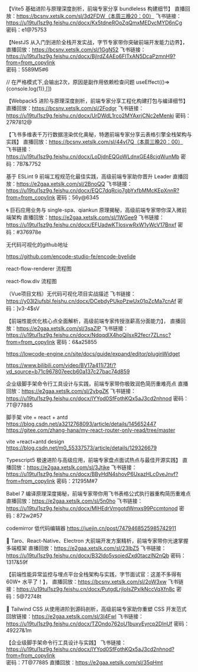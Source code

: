 【Vite5 基础进阶与原理深度剖析，前端专家分享 bundleless 构建细节】
直播回放：https://bcsnv.xetslk.com/sl/3d2FDW（本周三晚20：00）
飞书链接：https://u19tul1sz9g.feishu.cn/docx/Kx5tdneROoZqQmxMEDvcMYD6nCg   
密码：e1@75753


【NestJS 从入门到进阶全栈开发实战，字节专家带你突破前端开发能力边界】，
直播回放：https://bcsnv.xetslk.com/sl/1GgN52
飞书链接：https://u19tul1sz9g.feishu.cn/docx/BjlrdZ4AEo6FlTxAN5DcaPzmnH9?from=from_copylink   
密码：5589M5#6


// 在严格模式下,会输出2次，原因是副作用依赖检查问题
useEffect(()=>{console.log(1)},[])

【Webpack5 进阶与原理深度剖析，前端专家分享工程化构建打包与编译细节】直播回放：https://bcsnv.xetslk.com/sl/2Fodgr
飞书链接：https://u19tul1sz9g.feishu.cn/docx/UrDWdL1rco2MYAxrjCNc2eMenki   密码：27R7812@



【飞书多维表千万行数据渲染优化奥秘，特邀前端专家分享云表格引擎全栈架构与实践】
直播回放：https://bcsnv.xetslk.com/sl/44vI7Q（本周三晚20：00）    
飞书链接：https://u19tul1sz9g.feishu.cn/docx/LoDjdnEQGoWLdnxGE48cjqWunMb   密码：7B7&7752


 基于 ESLint 9 前端工程规范化最佳实践，高级前端专家助你晋升 Leader
直播回放：https://e2gaa.xetslk.com/sl/2BnoQQ
飞书链接：https://u19tul1sz9g.feishu.cn/docx/EQC7dqRcjo7gbYxfbMMcKEpXnnR?from=from_copylink   密码：56y@6345

🌀 巨石应用业务与 single-spa、qiankun 原理揭秘，高级前端专家带你深入微前端架构
直播回放：https://e2gaa.xetslk.com/sl/1WGee9
飞书链接：https://u19tul1sz9g.feishu.cn/docx/EFUadwKTlosvwRxW1yWcV17Bnxf   密码：#376978e



无代码可视化的github地址

https://github.com/encode-studio-fe/encode-byelide



react-flow-renderer 流程图

react-flow.div 流程图

（Vue项目文档）无代码可视化项目实战描述
飞书链接：https://y03l2iufsbl.feishu.cn/docx/DCebdyPUkoPzwUx01pZcMa7cnAf   密码：]v3-4$sV


【前端性能优化核心点全面解析，高级前端专家传授涨薪高分面能力】，
直播回放：https://e2gaa.xetslk.com/sl/3saZlP
飞书链接：https://u19tul1sz9g.feishu.cn/docx/NdqqdIX4hoQiIsxR2fecr7ZLnsc?from=from_copylink   密码：6&a25855


https://lowcode-engine.cn/site/docs/guide/expand/editor/pluginWidget


https://www.bilibili.com/video/BV17a411i73f/?vd_source=b71c967807eecb60a137c27bac74d859


 企业级脚手架命令行工具设计与实践，前端专家带你极致润色简历重难亮点
直播回放：https://e2gaa.xetslk.com/sl/2ybgZK
飞书链接：https://u19tul1sz9g.feishu.cn/docx/IYYod0SfFothKQx5aJ3cd2nhnod   密码：7T@77885



脚手架 vite + react + antd https://blog.csdn.net/a3212768093/article/details/145652447
https://gitee.com/zhang-hana/my-react-router-only-read/tree/master


vite +react+antd design https://blog.csdn.net/m0_55337573/article/details/129326679


Typescript5 极速进阶与高级应用，前端专家盘点面试热点与最佳开源实践】
直播回放：https://e2gaa.xetslk.com/sl/3Jtjke
飞书链接：https://u19tul1sz9g.feishu.cn/docx/BByHdN4shovP6UxazHLc0veJnvf?from=from_copylink   密码：21295M#7



 Babel 7 编译原理深度揭秘，前端专家带你用飞书表格公式执行器重构简历重难点
直播回放：https://e2gaa.xetslk.com/sl/5n0ho
飞书链接：https://u19tul1sz9g.feishu.cn/docx/MlHEdrVmgotdWmxs99Pccmtonod   密码：872w2#57



codemirror  低代码编辑器  https://juejin.cn/post/7479468525985742911



🪺 Taro、React-Native、Electron 大前端开发方案精析，前端专家带你光速掌握多端框架
直播回放：https://e2gaa.xetslk.com/sl/23lbZ5
飞书链接：https://u19tul1sz9g.feishu.cn/docx/B32ldo5ysoiedZxd0taczlN2nQb   密码：1317&59f



【前端性能异常监控与埋点平台全栈架构与实践，字节面试官：这差不多得有 60W+ 水平了！】，
直播回放：https://bcsnv.xetslk.com/sl/2oW3xw
飞书链接：https://u19tul1sz9g.feishu.cn/docx/PutgdLrjIoIsZPxlkNccVqXfn8c   密码：5@72748t



🦤 Tailwind CSS 从使用进阶到源码剖析，高级前端专家助你重塑 CSS 开发范式
回放链接：https://e2gaa.xetslk.com/sl/3I4Fwl
飞书链接：https://u19tul1sz9g.feishu.cn/docx/TZOndo762oU1buxyEyrcp2DInUf   密码：49227&1m



【企业级脚手架命令行工具设计与实践】
飞书链接：https://u19tul1sz9g.feishu.cn/docx/IYYod0SfFothKQx5aJ3cd2nhnod?from=from_copylink   
密码：7T@77885
直播回放：https://e2gaa.xetslk.com/sl/35qHmt